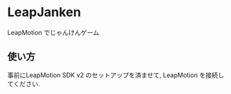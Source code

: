 # LeapJanken

LeapMotion でじゃんけんゲーム

## 使い方
事前にLeapMotion SDK v2 のセットアップを済ませて, LeapMotion を接続してください.
